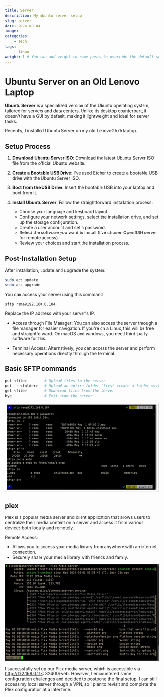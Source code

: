 ```yaml
---
title: Server 
description: My ubuntu server setup
slug: server
date: 2024-08-04
image: 
categories:
    - Tech
tags:
    - linux
weight: 1 # You can add weight to some posts to override the default sorting (date descending)
---
```

# Ubuntu Server on an Old Lenovo Laptop

**Ubuntu Server** is a specialized version of the Ubuntu operating system, tailored for servers and data centers. Unlike its desktop counterpart, it doesn't have a GUI by default, making it lightweight and ideal for server tasks.

Recently, I installed Ubuntu Server on my old LenovoG575 laptop.

## Setup Process

1. **Download Ubuntu Server ISO**: Download the latest Ubuntu Server ISO file from the official Ubuntu website.
   
2. **Create a Bootable USB Drive**: I've used Etcher to create a bootable USB drive with the Ubuntu Server ISO.
   
3. **Boot from the USB Drive**: Insert the bootable USB into your laptop and boot from it.
   
4. **Install Ubuntu Server**: Follow the straightforward installation process:
   - Choose your language and keyboard layout.
   - Configure your network settings, select the installation drive, and set up the storage configuration.
   - Create a user account and set a password.
   - Select the software you want to install (I've chosen OpenSSH server for remote access).
   - Review your choices and start the installation process.

## Post-Installation Setup

After installation, update and upgrade the system:

```bash
sudo apt update
sudo apt upgrade
```
You can access your server using this command
```bash
sftp rama@192.168.0.104 
```
Replace the IP address with your server's IP.

* Access through File Manager: You can also access the server through a file manager for easier navigation. If you're on a Linux, this will be free and straightforward. On macOS and windows, you need third-party software for this.

* Terminal Access: Alternatively, you can access the server and perform necessary operations directly through the terminal.


## Basic SFTP commands

```bash
put <file>        # Upload files to the server
put -r <folder>   # Upload an entire folder (first create a folder with the same name on the server)
get <file>        # Download files from the server
bye               # Exit from the server
```
![sftp](sftp.webp "sftp") 


## plex
Plex is a popular media server and client application that allows users to centralize their media content on a server and access it from various devices both locally and remotely.

Remote Access:
* Allows you to access your media library from anywhere with an internet connection.
* Securely share your media library with friends and family.

![plex](plex.webp "plex") 

I successfully set up our Plex media server, which is accessible via http://192.168.0.118: 32400/web. However, I encountered some configuration challenges and decided to postpone the final setup. I can still access my local server through a VPN, so I plan to revisit and complete the Plex configuration at a later time.

